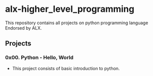 # alx-higher_level_programming
This repository contains all projects on python programming language Endorsed by ALX.

## Projects
### 0x00. Python - Hello, World
- This project consists of basic introduction to python.